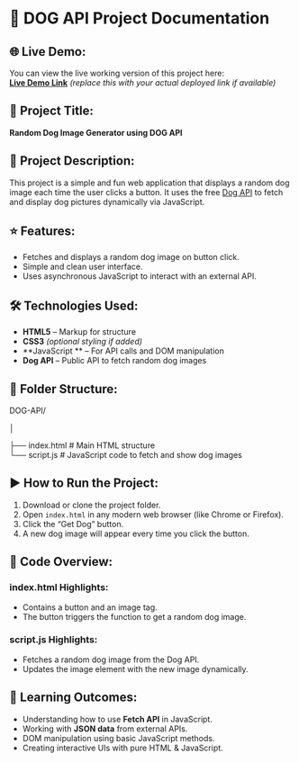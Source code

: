 # 🐶 DOG API Project Documentation

## 🌐 Live Demo:
You can view the live working version of this project here:  
**[Live Demo Link](#)** *(replace this with your actual deployed link if available)*

## 📌 Project Title:
**Random Dog Image Generator using DOG API**

## 📝 Project Description:
This project is a simple and fun web application that displays a random dog image each time the user clicks a button. It uses the free [Dog API](https://dog.ceo/dog-api/) to fetch and display dog pictures dynamically via JavaScript.

## ⭐ Features:
- Fetches and displays a random dog image on button click.  
- Simple and clean user interface.  
- Uses asynchronous JavaScript to interact with an external API.

## 🛠️ Technologies Used:
- **HTML5** – Markup for structure  
- **CSS3** *(optional styling if added)*  
- **JavaScript ** – For API calls and DOM manipulation  
- **Dog API** – Public API to fetch random dog images  

## 📁 Folder Structure:

DOG-API/

│

├── index.html        # Main HTML structure  
└── script.js         # JavaScript code to fetch and show dog images  

## ▶️ How to Run the Project:
1. Download or clone the project folder.  
2. Open `index.html` in any modern web browser (like Chrome or Firefox).  
3. Click the “Get Dog” button.  
4. A new dog image will appear every time you click the button.

## 📂 Code Overview:

### index.html Highlights:
- Contains a button and an image tag.
- The button triggers the function to get a random dog image.

### script.js Highlights:
- Fetches a random dog image from the Dog API.
- Updates the image element with the new image dynamically.

## 🧠 Learning Outcomes:
- Understanding how to use **Fetch API** in JavaScript.  
- Working with **JSON data** from external APIs.  
- DOM manipulation using basic JavaScript methods.  
- Creating interactive UIs with pure HTML & JavaScript.
